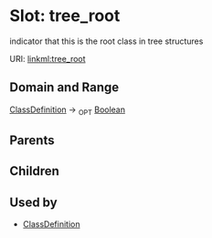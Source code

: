 
# Slot: tree_root


indicator that this is the root class in tree structures

URI: [linkml:tree_root](https://w3id.org/linkml/tree_root)


## Domain and Range

[ClassDefinition](ClassDefinition.md) ->  <sub>OPT</sub> [Boolean](Boolean.md)

## Parents


## Children


## Used by

 * [ClassDefinition](ClassDefinition.md)
